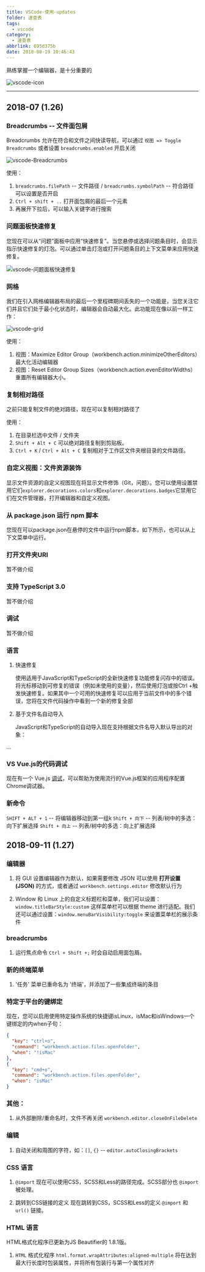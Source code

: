 ```yaml
---
title: VSCode-使用-updates
folder: 速查表
tags:
  - vscode
category:
  - 速查表
abbrlink: 695d375b
date: 2018-08-19 10:46:43
---
```


熟练掌握一个编辑器，是十分重要的

![vscode-icon](resources.ffstone.top/resource/image/vscode-icon.jpg)

---

<!-- more -->

## 2018-07 (1.26)

### Breadcrumbs -- 文件面包屑

Breadcrumbs 允许在符合和文件之间快读导航，可以通过 `视图 => Toggle Breadcrumbs` 或者设置 `breadcrumbs.enabled` 开启关闭

![vscode-Breadcrumbs](https://code.visualstudio.com/assets/updates/1_26/breadcrumbs_active.gif)

使用：

1.  `breadcrumbs.filePath` -- 文件路径 / `breadcrumbs.symbolPath` -- 符合路径 可以设置是否开启
2.  `Ctrl + shift + ..` 打开面包屑的最后一个元素
3.  再展开下拉后，可以输入关键字进行搜索

### 问题面板快速修复

您现在可以从“问题”面板中应用“快速修复”。当您悬停或选择问题条目时，会显示指示快速修复的灯泡。可以通过单击灯泡或打开问题条目的上下文菜单来应用快速修复。

![vscode-问题面板快速修复](https://code.visualstudio.com/assets/updates/1_26/quickfix-problems.gif)

### 网格

我们在引入网格编辑器布局的最后一个里程碑期间丢失的一个功能是，当您关注它们并且它们处于最小化状态时，编辑器会自动最大化。此功能现在像以前一样工作：

![vscode-grid](https://code.visualstudio.com/assets/updates/1_26/grid-maximize.gif)

使用：

1.  视图：Maximize Editor Group（workbench.action.minimizeOtherEditors）最大化活动编辑器
2.  视图：Reset Editor Group Sizes（workbench.action.evenEditorWidths）重置所有编辑器大小。

### 复制相对路径

之前只能复制文件的绝对路径，现在可以复制相对路径了

使用：

1.  在目录栏选中文件 / 文件夹
2.  `Shift + Alt + C` 可以绝对路径复制到剪贴板。
3.  `Ctrl + K` / `Ctrl + Alt + C` 复制相对于工作区文件夹根目录的文件路径。

### 自定义视图：文件资源装饰

显示文件资源的自定义视图现在将显示文件修饰（Git，问题）。您可以使用设置禁用它们`explorer.decorations.colors`和`explorer.decorations.badges`它禁用它们在文件管理器，打开编辑器和自定义视图。

### 从 package.json 运行 npm 脚本

您现在可以package.json在悬停的文件中运行npm脚本，如下所示，也可以从上下文菜单中运行。

### 打开文件夹URI

暂不做介绍

### 支持 TypeScript 3.0

暂不做介绍

### 调试

暂不做介绍

### 语言

1.  快速修复

    使用适用于JavaScript和TypeScript的全新快速修复功能修复闪存中的错误。将光标移动到可修复的错误（例如未使用的变量），然后使用灯泡或按Ctrl +触发快速修复。如果其中一个可用的快速修复可以应用于当前文件中的多个错误，您将在文件代码操作中看到一个新的修复全部

2.  基于文件名自动导入

    JavaScript和TypeScript的自动导入现在支持根据文件名导入默认导出的对象：

...

### VS Vue.js的代码调试

现在有一个 Vue.js [调试](https://github.com/Microsoft/vscode-recipes/tree/master/vuejs-cli)，可以帮助为使用流行的Vue.js框架的应用程序配置Chrome调试器。

### 新命令

`SHIFT + ALT + 1` -- 将编辑器移动到第一组k
`Shift + 向下` -- 列表/树中的多选：向下扩展选择
`Shift + 向上` -- 列表/树中的多选：向上扩展选择

## 2018-09-11 (1.27)

### 编辑器

1.  将 GUI 设置编辑器作为默认，如果需要修改 JSON 可以使用 **打开设置(JSON)** 的方式，或者通过 `workbench.settings.editor` 修改默认行为

2.  Window 和 Linux 上的自定义标题栏和菜单，我们可以设置：`window.titleBarStyle:custom` 这样菜单栏可以根据 theme 进行适配。我们还可以通过设置：`window.menuBarVisibility:toggle` 来设置菜单栏的展示条件

### breadcrumbs

1.  运行焦点命令 `Ctrl + Shift +;` 时会自动启用面包屑。

### 新的终端菜单

1.  '任务' 菜单已重命名为 '终端'，并添加了一些集成终端的条目

### 特定于平台的键绑定

现在，您可以启用使用特定操作系统的快捷键isLinux，isMac和isWindows一个键绑定的内when子句：

```json
{
  "key": "ctrl+o",
  "command": "workbench.action.files.openFolder",
  "when": "!isMac"
},
{
  "key": "cmd+o",
  "command": "workbench.action.files.openFolder",
  "when": "isMac"
}
```

### 其他：

1.  从外部删除/重命名时，文件不再关闭 `workbench.editor.closeOnFileDelete`

### 编辑

1.  自动关闭和周围的字符，如：`[]`, `{}` -- `editor.autoClosingBrackets`

### CSS 语言

1.  `@import` 现在可以使用CSS，SCSS和Less的路径完成。SCSS部分也 `@import` 被处理。

2.  跳转到CSS链接的定义 现在跳转到CSS，SCSS和Less的定义 `@import` 和 `url()` 链接。

### HTML 语言

HTML格式化程序已更新为JS Beautifier的 1.8.1版。

1.  `HTML` 格式化程序 `html.format.wrapAttributes:aligned-multiple` 将在达到最大行长度时包装属性，并将所有包装行与第一个属性对齐